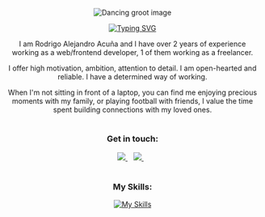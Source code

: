 
<div align="center">

![Dancing groot image](https://media.giphy.com/media/F9hQLAVhWnL56/giphy.gif)

[![Typing SVG](https://readme-typing-svg.demolab.com?font=Fira+Code&weight=700&pause=1000&color=42D392&center=true&random=false&width=435&lines=%3CFrontend+Developer%2F%3E)](https://git.io/typing-svg)

I am Rodrigo Alejandro Acuña and I have over 2 years of experience working as a web/frontend developer, 1 of them working as a freelancer. 

I offer high motivation, ambition, attention to detail. I am open-hearted and reliable. I have a determined way of working.

When I'm not sitting in front of a laptop, you can find me enjoying precious moments with my family, or playing football with friends, I value the time spent building connections with my loved ones.

</div>

#

<h3 align="center">Get in touch:</h3>
<p align="center">
<a href="https://www.linkedin.com/in/acunarodrigo/">
     <img src="https://img.shields.io/badge/linkedin-%230077B5.svg?&style=for-the-badge&logo=linkedin&logoColor=white" />
  </a>&nbsp;&nbsp;
<a href="mailto:rodrigoacuna.dev@gmail.com?subject=Hi there!">
     <img src="https://img.shields.io/badge/Gmail-FF0000.svg?&style=for-the-badge&logo=gmail&logoColor=white" />
  </a>&nbsp;&nbsp;  
</p>

#

<div align="center">
<h3 align="center">My Skills:</h3>

[![My Skills](https://skillicons.dev/icons?i=js,ts,html,css,sass,less,tailwind,vue,nuxt,pinia,vite,nodejs,npm,git,ubuntu,firebase,figma,ps,ai,xd,&perline=5)](https://skillicons.dev)

</div>



